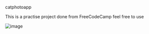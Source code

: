 catphotoapp

This is a practise project done from FreeCodeCamp 
feel free to use

![image](https://user-images.githubusercontent.com/117254052/203261475-1fc44cd0-4dec-427a-b807-82603b32359f.png)
